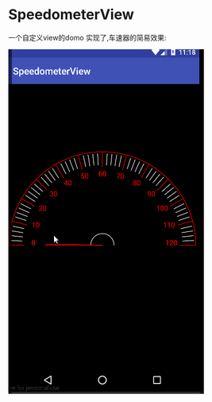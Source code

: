 # SpeedometerView
一个自定义view的domo 实现了,车速器的简易效果:

![image text](https://github.com/whyrookie/SpeedometerView/blob/master/images/speedometer_view.gif)
